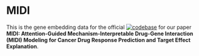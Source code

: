 # MIDI
This is the gene embedding data for the official [![codebase](https://img.shields.io/badge/Webserver-blue)](https://github.com/Tingyiwanyan/Michanism_Interpretable_Drug_Gene_Interaction_Modelling) for our paper **MIDI: Attention-Guided Mechanism-Interpretable Drug-Gene Interaction (MIDI) Modeling for Cancer Drug Response Prediction and Target Effect Explanation**.


